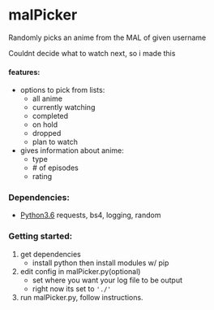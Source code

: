 # malPicker  
Randomly picks an anime from the MAL of given username  
  
Couldnt decide what to watch next, so i made this  

#### features:
* options to pick from lists: 
  - all anime
  - currently watching
  - completed
  - on hold
  - dropped
  - plan to watch 
* gives information about anime:
  - type
  - \# of episodes
  - rating

### Dependencies:
* [Python3.6](https://www.python.org/downloads/) requests, bs4, logging, random

### Getting started:
1. get dependencies 
   - install python then install modules w/ pip
2. edit config in malPicker.py(optional)
   - set where you want your log file to be output
   - right now its set to `'./'`
3. run malPicker.py, follow instructions.
